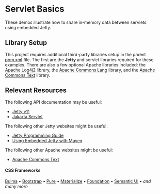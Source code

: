 Servlet Basics
=================================================

These demos illustrate how to share in-memory data between servlets using embedded Jetty.

## Library Setup ##

This project requires additional third-party libraries setup in the parent [pom.xml](../pom.xml) file. The first are the **Jetty** and servlet libraries required for these examples. There are also a few optional Apache libraries included: the [Apache Log4j2](https://logging.apache.org/log4j/2.x/) library, the [Apache Commons Lang](https://commons.apache.org/proper/commons-lang/) library, and the [Apache Commons Text](https://commons.apache.org/proper/commons-text/) library. 

## Relevant Resources ##

The following API documentation may be useful:

- [Jetty v11](https://www.eclipse.org/jetty/javadoc/jetty-11/)
- [Jakarta Servlet](https://javadoc.io/doc/jakarta.servlet/jakarta.servlet-api/latest/)

The following other Jetty websites might be useful:

- [Jetty Programming Guide](https://www.eclipse.org/jetty/documentation/jetty-11/programming-guide/index.html)
- [Using Embedded Jetty with Maven](https://www.eclipse.org/jetty/documentation/jetty-11/programming-guide/index.html#configuring-embedded-jetty-with-maven)

The following other Apache websites might be useful:

- [Apache Commons Text](https://commons.apache.org/proper/commons-text/) 

#### CSS Frameworks

[Bulma](https://bulma.io/) &bull;
[Bootstrap](https://getbootstrap.com/) &bull;
[Pure](https://purecss.io/) &bull;
[Materialize](https://materializecss.com/) &bull;
[Foundation](https://foundation.zurb.com/) &bull;
[Semantic UI](https://semantic-ui.com/) &bull;
*and many more*